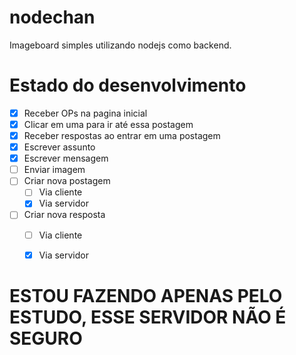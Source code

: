 # nodechan
Imageboard simples utilizando nodejs como backend.

# Estado do desenvolvimento

- [X] Receber OPs na pagina inicial
- [X] Clicar em uma para ir até essa postagem
- [X] Receber respostas ao entrar em uma postagem
- [X] Escrever assunto
- [X] Escrever mensagem
- [ ] Enviar imagem
- [ ] Criar nova postagem
    - [ ] Via cliente
    - [X] Via servidor
- [ ] Criar nova resposta
    - [ ] Via cliente
    - [X] Via servidor


# ESTOU FAZENDO APENAS PELO ESTUDO, ESSE SERVIDOR NÃO É SEGURO